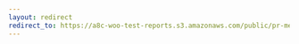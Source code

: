 ```yaml
---
layout: redirect
redirect_to: https://a8c-woo-test-reports.s3.amazonaws.com/public/pr-merge/44908/e2e/index.html
---
```

